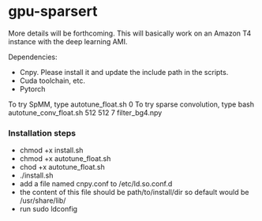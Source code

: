 # gpu-sparsert

More details will be forthcoming. This will basically work on an Amazon T4 instance with the deep learning AMI.

Dependencies:
- Cnpy. Please install it and update the include path in the scripts.
- Cuda toolchain, etc. 
- Pytorch

To try SpMM, type autotune_float.sh 0
To try sparse convolution, type bash autotune_conv_float.sh 512 512 7 filter_bg4.npy

### Installation steps
- chmod +x install.sh
- chmod +x autotune_float.sh
- chod +x autotune_float.sh
- ./install.sh
- add a file named cnpy.conf to /etc/ld.so.conf.d
- the content of this file should be path/to/install/dir so default would be /usr/share/lib/
- run sudo ldconfig
